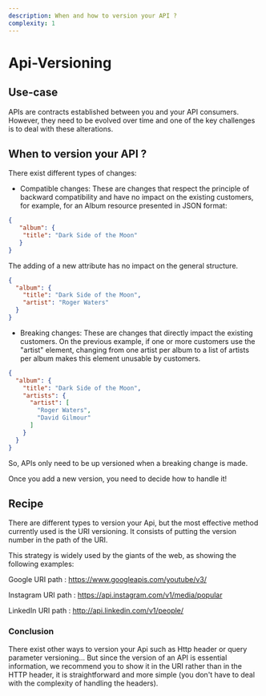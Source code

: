 ```yaml
---
description: When and how to version your API ?
complexity: 1
---
```


# Api-Versioning

## Use-case

APIs are contracts established between you and your API consumers. However, they need to be evolved over time and one of the key challenges is to deal with these alterations.


## When to version your API ?

There exist different types of changes: 

- Compatible changes: These are changes that respect the principle of backward compatibility and have no impact on the existing customers, for example, for an Album resource presented in JSON format:
```json
{
   "album": {
    "title": "Dark Side of the Moon"
   }
}
```
The adding of a new attribute has no impact on the general structure.  
```json
{
  "album": {
    "title": "Dark Side of the Moon",
    "artist": "Roger Waters"
  }  
}
```
- Breaking changes: These are changes that directly impact the existing customers. On the previous example, if one or more customers use the "artist" element, changing from one artist per album to a list of artists per album makes this element unusable by customers.
```json
{
  "album": {
    "title": "Dark Side of the Moon",
    "artists": {
      "artist": [
        "Roger Waters",
        "David Gilmour"
      ]
    }
  }
}
```
So, APIs only need to be up versioned when a breaking change is made. 

Once you add a new version, you need to decide how to handle it!

## Recipe

There are different types to version your Api, but the most effective method currently used is the URI versioning. 
It consists of putting the version number in the path of the URI.

This strategy is widely used by the giants of the web, as showing the following examples: 


Google URI path : 
https://www.googleapis.com/youtube/v3/

Instagram	URI path : 
https://api.instagram.com/v1/media/popular

LinkedIn URI path : 
http://api.linkedin.com/v1/people/


### Conclusion

There exist other ways to version your Api such as Http header or query parameter versioning...
But since the version of an API is essential information, we recommend you to show it in the URI rather than in the HTTP header, it is straightforward and more simple (you don't have to deal with the complexity of handling the headers).